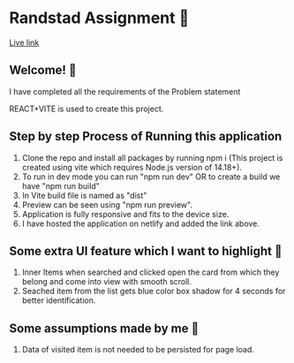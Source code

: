 

# Randstad Assignment 🚀

[Live link](https://64d69cf72fce3c12da1942f8--effortless-meringue-d3fc14.netlify.app/)


## Welcome! 👋

I have completed all the requirements of the Problem statement

REACT+VITE is used to create this project.

## Step by step Process of Running this application

1. Clone the repo and install all packages by running npm i (This project is created using vite which requires Node.js version of 14.18+).
2. To run in dev mode you can run "npm run dev" OR to create a build we have "npm run build" 
3. In Vite build file is named as "dist"
4. Preview can be seen using "npm run preview".
5. Application is fully responsive and fits to the device size.
6. I have hosted the application on netlify and added the link above.

## Some extra UI feature which I want to highlight 🌟

1. Inner Items when searched and clicked open the card from which they belong and come into view with smooth scroll.
2. Seached item from the list gets blue color box shadow for 4 seconds for better identification.

## Some assumptions made by me 🤔

1. Data of visited item is not needed to be persisted for page load.

